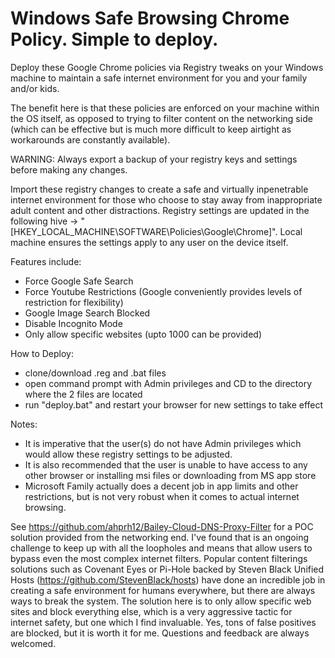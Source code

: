 # Windows Safe Browsing Chrome Policy. Simple to deploy.
Deploy these Google Chrome policies via Registry tweaks on your Windows machine to maintain a safe internet environment for you and your family and/or kids.

The benefit here is that these policies are enforced on your machine within the OS itself, as opposed to trying to filter content on the networking side (which can be effective but is much more difficult to keep airtight as workarounds are constantly available).

WARNING: Always export a backup of your registry keys and settings before making any changes.

Import these registry changes to create a safe and virtually inpenetrable internet environment for those who choose to stay away from inappropriate adult content and other distractions. Registry settings are updated in the following hive -> "[HKEY_LOCAL_MACHINE\SOFTWARE\Policies\Google\Chrome]". Local machine ensures the settings apply to any user on the device itself.

Features include:
- Force Google Safe Search
- Force Youtube Restrictions (Google conveniently provides levels of restriction for flexibility)
- Google Image Search Blocked
- Disable Incognito Mode
- Only allow specific websites (upto 1000 can be provided)

How to Deploy:
- clone/download .reg and .bat files
- open command prompt with Admin privileges and CD to the directory where the 2 files are located
- run "deploy.bat" and restart your browser for new settings to take effect

Notes:
- It is imperative that the user(s) do not have Admin privileges which would allow these registry settings to be adjusted.
- It is also recommended that the user is unable to have access to any other browser or installing msi files or downloading from MS app store
- Microsoft Family actually does a decent job in app limits and other restrictions, but is not very robust when it comes to actual internet browsing.

See https://github.com/ahprh12/Bailey-Cloud-DNS-Proxy-Filter for a POC solution provided from the networking end. I've found that is an ongoing challenge to keep up with all the loopholes and means that allow users to bypass even the most complex internet filters. Popular content filterings solutions such as Covenant Eyes or Pi-Hole backed by Steven Black Unified Hosts (https://github.com/StevenBlack/hosts) have done an incredible job in creating a safe environment for humans everywhere, but there are always ways to break the system. The solution here is to only allow specific web sites and block everything else, which is a very aggressive tactic for internet safety, but one which I find invaluable. Yes, tons of false positives are blocked, but it is worth it for me. Questions and feedback are always welcomed.
